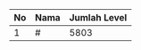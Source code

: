 | No | Nama            | Jumlah Level |
|----|-----------------|--------------|
| 1  | #    |    5803        |
